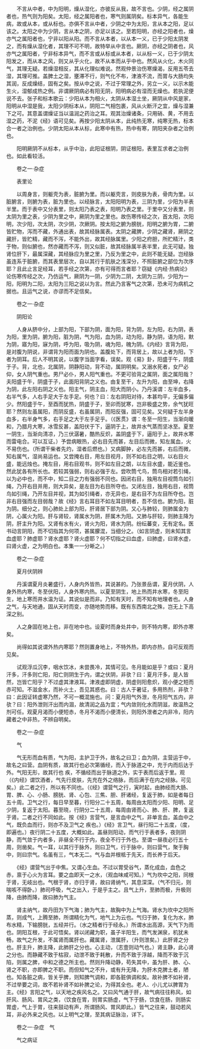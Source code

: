 <!-- { "loadSidebar": true } -->
　　不言从中者，中为阳明，燥从湿化，亦彼反从我，故不言也。少阴，经之属阴者也，热气则为阳矣。太阳，经之属阳者也，寒气则属阴矣。标本异气，各能生病，故或从本，或从标也。亦俱不言从中者，少阴之中为太阳，言从本之阳，足以该之。太阳之中为少阴，言从本之阴，亦足以该之。至若阳明，亦经之阳者也，燥亦气之属阳者也，宁非以阳从阳。而不言从本者，以从本一义，已于少阳太阴发之，而有燥从湿化者，其理不可不明，故特举从中言也。厥阴，亦经之阴者也，风亦气之属阳者，宁非标本异气，而不言或从标或从本者，以从标一义，已于少阴太阳发之，而从本之风，则又从乎火化，故不从本而从乎中也。然风从火化，木火同气，其理无疑。若燥湿相反，其从化理似难说。然观仲景治伤寒燥渴，反用五苓去湿，其理可推。盖脾土之湿，壅滞不行，则气化不布，津液不流，而胃与大肠均失其润，反成燥结，固有之矣。按从中之说，不过于常理之外，另立一义，以示木能生火，湿郁成热之例。非谓厥阴病必有阳无阴，阳明病必有湿而无燥也。若执泥便说不去。张子和标本歌云：少阳从本为相火，太阴从本湿土坐，厥阴从中风是家，阳明从中湿是我，太阳少阴标本从，阴阳二气相包裹，风从火断汗之宜，燥与湿兼下之可。其意盖谓燥证当以温润之药治之耳。观其治燥诸条，只用硝、黄，不用去湿之药，不泥《经》语可见矣。再按少阳太阴从本，此纯热无寒，纯寒无热，标本合一者之治例也。少阴太阳从本从标，此寒中有热，热中有寒，阴阳夹杂者之治例也。

　　阳明厥阴不从标本，从乎中治，此阳证根阴，阴证根阳，表里互求者之治例也。如此看较活。

　　卷之一·杂症

　　表里论

　　以周身言，则躯壳为表，脏腑为里。而以躯壳言，则皮肤为表，骨肉为里。以脏腑言，则腑为表，脏为里也。以经脉言，太阳阳明为表，三阴为里，少阳为半表半里。而于表中又分表里，则太阳乃表之表，阳明乃表之里。于里中又分表里，则太阴为里之表，少阴为里之中，厥阴为里之里也。故伤寒传经之次，首太阳，次阳明，次少阳，次太阴，次少阴，次厥阴。按太阳之腑为膀胱，阳明之腑为胃，二腑皆贮物，泻而不藏，外通出表，故其经脉属表。太阴之藏脾，少阴之藏肾，厥阴之藏肝，皆贮精，藏而不泻，不能外出，故其经脉属里。少阳之府胆，所贮精汁，类于物，则似腑也，然亦藏而不泻，则又似脏，故其经脉属半表半里，此无可疑。独肾位肝下，最属深藏，其经脉应为里之里，乃反为里之中，此则不能无疑。岂经脉虽连系于脏腑，而其表里层次，自以其行于肌肤之浅深分，不照脏腑之部位为次序耶？且此止言足经耳，若手经之次第，亦有可得而言者耶？窃疑《内经·热病论》论伤寒传经之次，乃仿运气，厥阴为一阴，少阴为二阴，太阴为三阴，少阳为一阳，阳明为二阳，太阳为三阳之说以为言。然此乃言客气之次第，恐未可为病机之据也。且运气之说，亦谬而不足信矣。

　　卷之一·杂症

　　阴阳论

　　人身从脐中分，上部为阳，下部为阴，面为阳，背为阴，左为阳，右为阴，表为阳，里为阴，腑为阳，脏为阴，气为阳，血为阴，动为阳，静为阴，语为阳，默为阴，寤为阳，寐为阴，呼为阳，吸为阴，魂为阳，魄为阴。《内经》言背为阳，是对腹为阴说，非谓背为阳而面为阴也。盖腹处下，而背居上，故以上者为阳，下者为阴耳。后人不明其说，以腹字当面字看，误矣。观《易》卦，阳盛于午，阴盛于子。背，北也，北属阴，阴静阳动，背不动，属阴明矣。又溺水死者，女尸必仰，女人阴气重也。男尸必仆，男人阳气重也。不更可验背之属阴，面之属阳哉？夫阳盛于午，阴盛于子，此面阳背阴之义也。由复至干，左升为阳，由至坤，右降为阴，此左阳右阴之义也。阳主气，阴主血，阳大而阴小。乃丹溪谓：左半血多，右半气多，人右手足大于左手足。何也？曰：左右阴阳对待，本甚均平，无偏多偏少。然阳盛于午，至酉而犹热，阴盛于子，至卯而犹寒，岂非极盛之势，余气犹旺耶？然则左虽属阳，而阴反盛，右虽属阴，而阳反强，固可见矣。又何疑于左半身血多，右半身气多，右手足之大于左手足乎。（《医贯》谓：冬至一阳生，当渐向暖和，乃腊月大寒，冰雪反甚，盖阳伏于下，逼阴于上，故井水气蒸而坚冰至。夏至一阴生，当渐向清凉，乃三伏潺暑，酷热反炽，盖阴盛于下，逼阳于上，故井水寒而雷电合。可以互证。）予尝病眼热，必右目先而甚，左目后而微，知左属血，火不易伤也。（所谓干柴者先灼，湿者后燃也。）又病脚肿，必左先而甚，右后而微，知右属气，湿尚易运也。又尝掩右目，用左目视月，则不如右目之明，以右目火盛，能远烛也。掩左目，用右目观书，则不如左目之朗，以左目水盛，能近鉴也。然此犹各有所长也。若较其强弱，则右必强于左。尝吹筒弋鸟，筒鸟相对若引绳，以为必中也，而不中，知二目之力有强弱不同也。因闭右目，独用左目视筒鸟如引绳，乃开右目并用，则大异矣，是左目为右目所夺也。又闭左目，独用右目，视筒鸟如引绳，乃开左目并视，其为如引绳者，亦无异也，是右目不为左目所夺也。岂非右目强而左目弱哉？故《经》言右耳目不如左耳目明者，吾不信也。腑为阳，脏为阴。细分之，则心肺处上部为阳，肝肾居下部为阴。又心与肺较，则肺属金为阴，心属火为阳。肝与肾较，肾属水为阴，肝属木为阳。又肺与肝较，则肺主降为阴，肝主升为阳。又肾有水有火，肾火为阳，肾水为阴。纷纭蕃变，无有定名。医书动言阴阳，而不切指其为何项，甚属朦混，当细分之。（如言阴虚，则未知其言血虚耶？肺虚耶？肾水虚耶？肾火虚耶？何不切指之曰血虚，曰肺虚，曰肾水虚，曰肾火虚，之为明白也。本集一一分晰之。）

　　卷之一·杂症

　　夏月伏阴辨

　　丹溪谓夏月炎暑盛行，人身内外皆热，其说甚的。乃张景岳谓，夏月伏阴，人身外热内寒，冬至伏阳，人身外寒内热。以夏至阴生，地上热而井水寒，冬至阳生，地上寒而井水温为证。其说似是而非。乃知有天时，而不知有地理者也。人身之气，与天地通，固从天时而变，亦随地势而移。既有东西南北之殊，岂无上下高深之别。

　　人之身固在地上也，非在地中也。设夏时而身处井中，则不特内寒，即外亦寒矣。

　　尚得如其说谓外热内寒耶？然则置身地上，不特外热，即内亦热，自可反观而见矣。

　　试观浮瓜沉李，咽水饮冰，未尝畏冷，其情可见。冬月能如是乎？或曰：夏月汗多，汗多则亡阳，阳亡则阴生于内，谓之伏阴，非欤？曰：夏月汗多，是人皆然，岂皆亡阳乎？不过虚其津液耳。津液虚即阴虚，阴虚则阳愈炽，观小便之短而赤可知。不滋金水，而补火土，吾见其惑也。曰：古人于暑证，多用热剂，非欤？曰：此因证转虚寒乃然，不可一概混施也。问：夏月阳气外泄，冬月阳气五内，非欤？曰：阳外泄则汗出而内涸，故清润之品为宜；气内敛则化水而阴滋，故温热之剂可任。观夏月渴而小便短赤，冬月不渴而小便清长，则阳外泄者之内非冷，阳内藏者之中非热，不辨自明矣。

　　卷之一·杂症

　　气

　　气无形而血有质，气为阳，主护卫于外，故名之曰卫；血为阴，主营运于中，故名之曰营。血阴有质，故其行也必次第循经，而入于脉道之中，充于内而后达于外。气阳无形，故其行也 疾，不循经而出于脉道之外，实于表而后返于里。观（《内经》谓饮酒者，气先行皮肤，先充在外之络脉，而后满于在内之经脉。可见矣。）此二者之行，所以有不同也。（《经》谓营气之行，寅时起，由肺经而大肠、胃、脾、心、小肠、膀胱、肾、心包、三焦、胆、肝诸经，复返于肺，如是者每日五十周。卫气之行，每日早至暮，行阳分二十五周，每周由太阳而少阳、阳明、足少阴，复返于太阳。暮至晓，行阴分二十五周，每周由肾而心、肺、肝、脾，复返于肾。二者之行不同如此。按《经》言营气，是言血中之气，非单言血，盖血中之气，既负血而行，则亦不及卫气之 疾也。）《经》言卫气，昼行阳二十五度，（度，即遍也。）夜行阴二十五度，大概如此。盖昼则阳动，而气行于表者多，夜则阴静，而气敛于内者多，非昼全不行于内，夜全不行于外也。至谓一昼夜必行五十周，则凿矣。气一耳，以其行于脉外，则曰卫气，行于脉中，则曰营气，聚于胸中，则曰宗气。名虽有三，气本无二。气与血并根柢于先天，而长养于后天。

　　《经》谓营气出于中焦。又谓心生血。不过以胃受谷气，蒸化成血，血色之赤，禀于心火为言耳。要之血即天一之水，（观血味咸可知。）气为坎中之阳，同根于肾，无岐出也。气根于肾，亦归于肾，故曰肾纳气，其息深深。（气不归元，则喘咳不得卧。）肺司呼吸，气之出入，于是乎主之。且气上升，至肺而极，升极则降，由肺而降，故曰肺为气主。

　　肾主纳气，故丹田为下气海；肺为气主，故胸中为上气海。肾水为坎中之阳所蒸，则成气，上腾至肺，所谓精化为气，地气上为云也。气归于肺，复化为水，肺布水精，下输膀胱，五经并行。（水之精者行于经永。）所谓水出高源，天气下为雨也。阴阳互根，于此可悟矣。肾以闭藏为职，虽子半阳生，而气发渊泉，机犹未畅，故气之升发，不属肾而属肝也。藏属肾，泄属肝，（升则泄矣。）此肝肾之分也。肝主升，肺主降，此肺肝之分也。心主动，（志壹则动气也。）肾主静，此心肾之分也。而静藏不致于枯寂，动泄不致于耗散，升而不致于浮越，降而不致于沉陷，则属之脾，中和之德之所主也。然则升降动静，苟失其中，虽为肝、肺、心、肾之不职，亦即脾之不职。而但知气之不升，或有升无降，为肝木克脾土者，陋也。知各脏之病，皆关乎脾，则知脾气调和，即各脏俱调和矣。故补脾不如补肾，不过举要之词，故不若补肾不如补脾之论，为得其全也。老人、小儿尤以脾胃为主。《经》言阳之气，以天地之疾风名之。又曰风气通于肝，故气病往往称风，如肝风、肠风、胃风之类，（饮食在胃，则胃实肠虚，气下于肠，饮食在肠，则肠实胃虚，气上于胃，往来鼓动有声，所谓肠风、胃风即此。）皆气之往来，鼓动若风耳，非必外来之风也。以上明气之理，至其病证脉治，详下。

　　卷之一·杂症　气

　　气之病证

